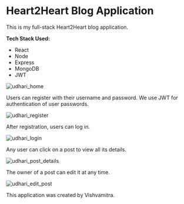 # Heart2Heart Blog Application

This is my full-stack Heart2Heart blog application.

**Tech Stack Used:**
- React
- Node
- Express
- MongoDB
- JWT

![udhari_home](https://github.com/vishvamitra4/heart2heart/assets/64136758/169d6a92-b04d-466a-a5a3-0aac556e2205)

Users can register with their username and password. We use JWT for authentication of user passwords.

![udhari_register](https://github.com/vishvamitra4/heart2heart/assets/64136758/11312478-ded8-4c99-8076-9cdeacdfae18)

After registration, users can log in.

![udhari_login](https://github.com/vishvamitra4/heart2heart/assets/64136758/f92dd0fe-47db-4e11-b33b-b0b881968bac)

Any user can click on a post to view all its details.

![udhari_post_details](https://github.com/vishvamitra4/heart2heart/assets/64136758/399fbe29-736e-4da0-a795-a4e559b6d199)

The owner of a post can edit it at any time.

![udhari_edit_post](https://github.com/vishvamitra4/heart2heart/assets/64136758/759cdb6b-f767-498c-b4c4-cab7ab757754)

This application was created by Vishvamitra.

